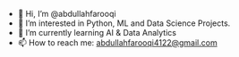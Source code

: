 - 👋 Hi, I’m @abdullahfarooqi
- 👀 I’m interested in Python, ML and Data Science Projects. 
- 🌱 I’m currently learning AI & Data Analytics
- 📫 How to reach me: abdullahfarooqi4122@gmail.com

<!---
abdullahfarooqi/abdullahfarooqi is a ✨ special ✨ repository because its `README.md` (this file) appears on your GitHub profile.
You can click the Preview link to take a look at your changes.
--->
